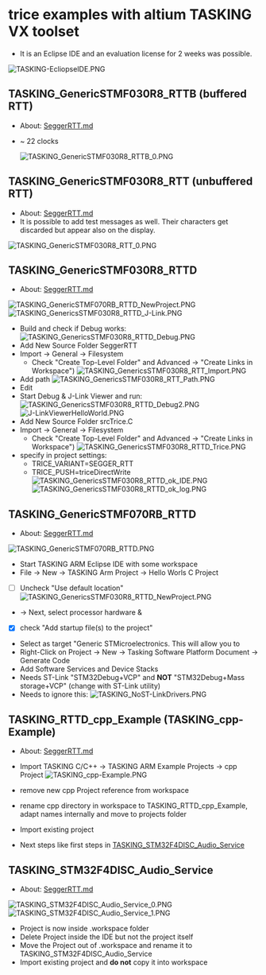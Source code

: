 
# trice examples with altium TASKING VX toolset
- It is an Eclipse IDE and an evaluation license for 2 weeks was possible.

![TASKING-EcliopseIDE.PNG](./README.media/TASKING-EcliopseIDE.PNG)

## TASKING_GenericSTMF030R8_RTTB (buffered RTT)
- About: [SeggerRTT.md](SeggerRTT.md)
- ~ 22 clocks

  ![TASKING_GenericSTMF030R8_RTTB_0.PNG](./README.media/TASKING_GenericSTMF030R8_RTTB_0.PNG)

## TASKING_GenericSTMF030R8_RTT (unbuffered RTT)
- About: [SeggerRTT.md](SeggerRTT.md)
- It is possible to add test messages as well. Their characters get discarded but appear also on the display.

![TASKING_GenericSTMF030R8_RTT_0.PNG](./README.media/TASKING_GenericSTMF030R8_RTT_0.PNG)

## TASKING_GenericSTMF030R8_RTTD
- About: [SeggerRTT.md](SeggerRTT.md)

![TASKING_GenericSTMF070RB_RTTD_NewProject.PNG](./README.media/TASKING_GenericSTMF070RB_RTTD_NewProject.PNG)
![TASKING_GenericsSTMF030R8_RTTD_J-Link.PNG](./README.media/TASKING_GenericsSTMF030R8_RTTD_J-Link.PNG)
- Build and check if Debug works:
![TASKING_GenericsSTMF030R8_RTTD_Debug.PNG](./README.media/TASKING_GenericsSTMF030R8_RTTD_Debug.PNG)
- Add New Source Folder SeggerRTT
- Import -> General -> Filesystem
  - Check "Create Top-Level Folder" and Advanced -> "Create Links in Workspace")
![TASKING_GenericsSTMF030R8_RTT_Import.PNG](./README.media/TASKING_GenericsSTMF030R8_RTT_Import.PNG)
- Add path 
![TASKING_GenericsSTMF030R8_RTT_Path.PNG](./README.media/TASKING_GenericsSTMF030R8_RTT_Path.PNG)
- Edit 
- Start Debug & J-Link Viewer and run:
![TASKING_GenericsSTMF030R8_RTTD_Debug2.PNG](./README.media/TASKING_GenericsSTMF030R8_RTTD_Debug2.PNG)
![J-LinkViewerHelloWorld.PNG](./README.media/J-LinkViewerHelloWorld.PNG)
- Add New Source Folder srcTrice.C
- Import -> General -> Filesystem
  - Check "Create Top-Level Folder" and Advanced -> "Create Links in Workspace")
![TASKING_GenericsSTMF030R8_RTTD_Trice.PNG](./README.media/TASKING_GenericsSTMF030R8_RTTD_Trice.PNG)
- specify in project settings:
  - TRICE_VARIANT=SEGGER_RTT
  - TRICE_PUSH=triceDirectWrite
![TASKING_GenericsSTMF030R8_RTTD_ok_IDE.PNG](./README.media/TASKING_GenericsSTMF030R8_RTTD_ok_IDE.PNG)
![TASKING_GenericsSTMF030R8_RTTD_ok_log.PNG](./README.media/TASKING_GenericsSTMF030R8_RTTD_ok_log.PNG)

## TASKING_GenericSTMF070RB_RTTD
- About: [SeggerRTT.md](SeggerRTT.md)

![TASKING_GenericSTMF070RB_RTTD.PNG](./README.media/TASKING_GenericSTMF070RB_RTTD.PNG)
- Start TASKING ARM Eclipse IDE with some workspace
- File -> New -> TASKING Arm Project -> Hello Worls C Project
- [ ] Uncheck "Use default location"
![TASKING_GenericsSTMF030R8_RTTD_NewProject.PNG](./README.media/TASKING_GenericsSTMF030R8_RTTD_NewProject.PNG)
- -> Next, select processor hardware & 
- [x] check "Add startup file(s) to the project"
- Select as target "Generic STMicroelectronics. This will allow you to 
- Right-Click on Project -> New -> Tasking Software Platform Document -> Generate Code
- Add Software Services and Device Stacks
- Needs ST-Link "STM32Debug+VCP" and **NOT** "STM32Debug+Mass storage+VCP" (change with ST-Link utility)
- Needs to ignore this:
![TASKING_NoST-LinkDrivers.PNG](./README.media/TASKING_NoST-LinkDrivers.PNG)

## TASKING_RTTD_cpp_Example (TASKING_cpp-Example)
- About: [SeggerRTT.md](SeggerRTT.md)

- Import TASKING C/C++ -> TASKING ARM Example Projects -> cpp Project
![TASKING_cpp-Example.PNG](./README.media/TASKING_cpp-Example.PNG)
- remove new cpp Project reference from workspace
- rename cpp directory in workspace to TASKING_RTTD_cpp_Example, adapt names internally and move to projects folder
- Import existing project
- Next steps like first steps in [TASKING_STM32F4DISC_Audio_Service](#TASKING_STM32F4DISC_Audio_Service)

## TASKING_STM32F4DISC_Audio_Service
- About: [SeggerRTT.md](SeggerRTT.md)

![TASKING_STM32F4DISC_Audio_Service_0.PNG](./README.media/TASKING_STM32F4DISC_Audio_Service_0.PNG)
![TASKING_STM32F4DISC_Audio_Service_1.PNG](./README.media/TASKING_STM32F4DISC_Audio_Service_1.PNG)
- Project is now inside .workspace folder
- Delete Project inside the IDE but not the project itself
- Move the Project out of .workspace and rename it to TASKING_STM32F4DISC_Audio_Service
- Import existing project and **do not** copy it into workspace

